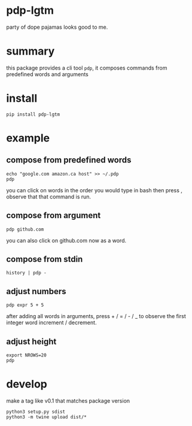 # pdp-lgtm
party of dope pajamas looks good to me.

# summary
this package provides a cli tool `pdp`, it composes commands from predefined words and arguments

# install
    pip install pdp-lgtm

# example
## compose from predefined words
    echo "google.com amazon.ca host" >> ~/.pdp
    pdp
you can click on words in the order you would type in bash then press <Enter>, observe that that command is run.

## compose from argument
    pdp github.com
you can also click on github.com now as a word.

## compose from stdin
    history | pdp -

## adjust numbers
    pdp expr 5 + 5
after adding all words in arguments, press + / = / - / _ to observe the first integer word increment / decrement.

## adjust height
    export NROWS=20
    pdp

# develop
make a tag like v0.1 that matches package version

    python3 setup.py sdist
    python3 -m twine upload dist/*
